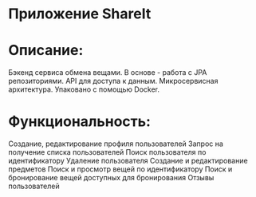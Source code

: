 # Приложение ShareIt

# Описание:
Бэкенд сервиса обмена вещами. В основе - работа с JPA репозиториями. API для доступа к данным. Микросервисная архитектура. Упаковано с помощью Docker.

# Функциональность:
Создание, редактирование профиля пользователей
Запрос на получение списка пользователей
Поиск пользователя по идентификатору
Удаление пользователя
Создание и редактирование предметов
Поиск и просмотр вещей по идентификатору
Поиск и бронирование вещей доступных для бронирования
Отзывы пользователей



